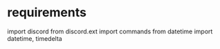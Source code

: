 # requirements
import discord
from discord.ext import commands
from datetime import datetime, timedelta

